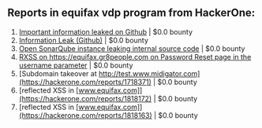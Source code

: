 ## Reports in equifax vdp program from HackerOne:
1. [Important information leaked on Github](https://hackerone.com/reports/649322) | $0.0 bounty
2. [Information Leak (Github)](https://hackerone.com/reports/694931) | $0.0 bounty
3. [Open SonarQube instance leaking internal source code](https://hackerone.com/reports/947946) | $0.0 bounty
4. [RXSS on https://equifax.gr8people.com on Password Reset page in the username parameter](https://hackerone.com/reports/1463638) | $0.0 bounty
5. [Subdomain takeover at http://test.www.midigator.com](https://hackerone.com/reports/1718371) | $0.0 bounty
6. [reflected XSS in [www.equifax.com]](https://hackerone.com/reports/1818172) | $0.0 bounty
7. [reflected XSS in [www.equifax.com]](https://hackerone.com/reports/1818163) | $0.0 bounty